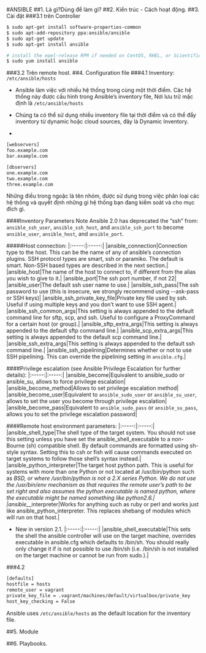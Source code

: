 #ANSIBLE
##1. Là gì?Dùng để làm gì?
##2. Kiến trúc - Cách hoạt động.
##3. Cài đặt
###3.1 trên Controller
```sh
$ sudo apt-get install software-properties-common
$ sudo apt-add-repository ppa:ansible/ansible
$ sudo apt-get update
$ sudo apt-get install ansible
```

```sh
# install the epel-release RPM if needed on CentOS, RHEL, or Scientific Linux
$ sudo yum install ansible
```
###3.2 Trên remote host.
##4. Configuration file
###4.1 Inventory: `/etc/ansible/hosts`
- Ansible làm việc với nhiều hệ thống trong cùng một thời điểm. Các hệ thống này được cấu hình
trong Ansible’s inventory file, Nơi lưu trữ mặc định là `/etc/ansible/hosts`

- Chúng ta có thể sử dụng nhiều inventory file tại thời điểm và có thể đẩy inventory từ dynamic
hoặc cloud sources, đây là Dynamic Inventory.

- 
```sh
[webservers]
foo.example.com
bar.example.com

[dbservers]
one.example.com
two.example.com
three.example.com
```

Những điều trong ngoặc là tên nhóm, được sử dụng trong việc phân loại các hệ thống và 
quyết định những gì hệ thống bạn đang kiểm soát và cho mục đích gì.

####Inventory Parameters
Note
Ansible 2.0 has deprecated the “ssh” from:
`ansible_ssh_user`, `ansible_ssh_host`, and `ansible_ssh_port` to become 
`ansible_user`, `ansible_host`, and `ansible_port`. 

#####Host connection:
|:-----:|:-----:|
|ansible_connection|Connection type to the host. This can be the name of any of ansible’s connection plugins. SSH protocol types are smart, ssh or paramiko. The default is smart. Non-SSH based types are described in the next section.|
|ansible_host|The name of the host to connect to, if different from the alias you wish to give to it.|
|ansible_port|The ssh port number, if not 22|
|ansible_user|The default ssh user name to use.|
|ansible_ssh_pass|The ssh password to use (this is insecure, we strongly recommend using --ask-pass or SSH keys)|
|ansible_ssh_private_key_file|Private key file used by ssh. Useful if using multiple keys and you don’t want to use SSH agent.|
|ansible_ssh_common_args|This setting is always appended to the default command line for sftp, scp, and ssh. Useful to configure a ProxyCommand for a certain host (or group).|
|ansible_sftp_extra_args|This setting is always appended to the default sftp command line.|
|ansible_scp_extra_args|This setting is always appended to the default scp command line.|
|ansible_ssh_extra_args|This setting is always appended to the default ssh command line.|
|ansible_ssh_pipelining|Determines whether or not to use SSH pipelining. This can override the pipelining setting in `ansible.cfg`.|


####Privilege escalation (see Ansible Privilege Escalation for further details):
|:-----:|:-----:|
|ansible_become|Equivalent to ansible_sudo or ansible_su, allows to force privilege escalation|
|ansible_become_method|Allows to set privilege escalation method|
|ansible_become_user|Equivalent to `ansible_sudo_user` or `ansible_su_user`, allows to set the user you become through privilege escalation|
|ansible_become_pass|Equivalent to `ansible_sudo_pass` or `ansible_su_pass`, allows you to set the privilege escalation password|

####Remote host environment parameters:
|:-----:|:-----:|
|ansible_shell_type|The shell type of the target system. You should not use this setting unless you have set the ansible_shell_executable to a non-Bourne (sh) compatible shell. By default commands are formatted using sh-style syntax. Setting this to csh or fish will cause commands executed on target systems to follow those shell’s syntax instead.|
|ansible_python_interpreter|The target host python path. This is useful for systems with more than one Python or not located at /usr/bin/python such as *BSD, or where /usr/bin/python is not a 2.X series Python. We do not use the /usr/bin/env mechanism as that requires the remote user’s path to be set right and also assumes the python executable is named python, where the executable might be named something like python2.6.|
|ansible_*_interpreter|Works for anything such as ruby or perl and works just like ansible_python_interpreter. This replaces shebang of modules which will run on that host.|


- New in version 2.1.
|:-----:|:-----:|
|ansible_shell_executable|This sets the shell the ansible controller will use on the target machine, overrides executable in ansible.cfg which defaults to /bin/sh. You should really only change it if is not possible to use /bin/sh (i.e. /bin/sh is not installed on the target machine or cannot be run from sudo.).|



###4.2
```sh
[defaults]
hostfile = hosts
remote_user = vagrant
private_key_file = .vagrant/machines/default/virtualbox/private_key
host_key_checking = False
```
Ansible uses `/etc/ansible/hosts` as the default location for the inventory file.


##5. Module

##6. Playbooks.

